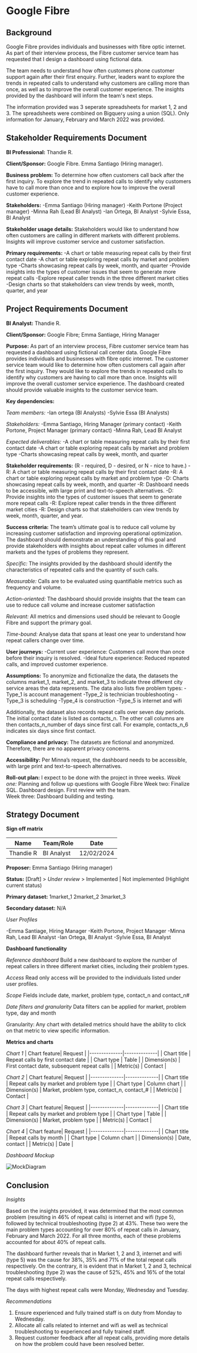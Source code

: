 # Google Fibre

## Background

Google Fibre provides individuals and businesses with fibre optic internet. As part of their interview process, the Fibre customer service team has requested that I design a dashboard using fictional data. 

The team needs to understand how often customers phone customer support again after their first enquiry. Further, leaders want to explore the trends in repeated calls to understand why customers are calling more than once, as well as to improve the overall customer experience. The insights provided by the dashboard will inform the team's next steps. 

The information provided was 3 seperate spreadsheets for market 1, 2 and 3. The spreadsheets were combined on Bigquery using a union (SQL). Only information for January, February and March 2022 was provided. 

## Stakeholder Requirements Document
                                                                                        
**BI Professional:** Thandie R. 

**Client/Sponsor:** Google Fibre. Emma Santiago (Hiring manager).

**Business problem:** To determine how often customers call back after the first inquiry. To explore the trend in repeated calls to identify why customers have to call more than once and to explore how to improve the overall customer experience. 

**Stakeholders:**
-Emma Santiago (Hiring manager)
-Keith Portone (Project manager)
-Minna Rah (Lead BI Analyst)
-Ian Ortega, BI Analyst
-Sylvie Essa, BI Analyst

**Stakeholder usage details:** Stakeholders would like to understand how often customers are calling in different markets with different problems. Insights will improve customer service and customer satisfaction. 

**Primary requirements:**
-A chart or table measuring repeat calls by their first contact date
-A chart or table exploring repeat calls by market and problem type
-Charts showcasing repeat calls by week, month, and quarter
-Provide insights into the types of customer issues that seem to generate more repeat calls
-Explore repeat caller trends in the three different market cities
-Design charts so that stakeholders can view trends by week, month, quarter, and year


## Project Requirements Document
                                                                                        
**BI Analyst:** Thandie R.

**Client/Sponsor:** Google Fibre; Emma Santiage, Hiring Manager

**Purpose:** As part of an interview process, Fibre customer service team has requested a dashboard using fictional call center data. Google Fibre provides individuals and businesses with fibre optic internet. The customer service team would like to determine how often customers call again after the first inquiry. They would like to explore the trends in repeated calls to identify why customers are having to call more than once. Insights will improve the overall customer service experience. The dashboard created should provide valuable insights to the customer service team. 

**Key dependencies:**

*Team members:* 
-Ian ortega (BI Analysts)
-Sylvie Essa (BI Analysts)

*Stakeholders:* 
-Emma Santiago, Hiring Manager (primary contact)
-Keith Portone, Project Manager (primary contact)
-Minna Rah, Lead BI Analyst

*Expected deliverables:*
-A chart or table measuring repeat calls by their first contact date
-A chart or table exploring repeat calls by market and problem type
-Charts showcasing repeat calls by week, month, and quarter


**Stakeholder requirements:** (R - required, D - desired, or N - nice to have.)
-R: A chart or table measuring repeat calls by their first contact date
-R: A chart or table exploring repeat calls by market and problem type
-D: Charts showcasing repeat calls by week, month, and quarter
-R: Dashboard needs to be accessible, with large print and text-to-speech alternatives.
-D: Provide insights into the types of customer issues that seem to generate more repeat calls
-R: Explore repeat caller trends in the three different market cities
-R: Design charts so that stakeholders can view trends by week, month, quarter, and year. 

**Success criteria:** 
The team’s ultimate goal is to reduce call volume by increasing customer satisfaction and improving operational optimization. The dashboard should demonstrate an understanding of this goal and provide stakeholders with insights about repeat caller volumes in different markets and the types of problems they represent. 

*Specific:* The insights provided by the dashboard should identify the characteristics of repeated calls and the quantity of such calls.

*Measurable:* Calls are to be evaluated using quantifiable metrics such as frequency and volume.

*Action-oriented:* The dashboard should provide insights that the team can use to reduce call volume and increase customer satisfaction

*Relevant:* All metrics and dimensions used should be relevant to Google Fibre and support the primary goal. 

*Time-bound:* Analyse data that spans at least one year to understand how repeat callers change over time.

**User journeys:** 
-Current user experience: Customers call more than once before their inquiry is resolved.
-Ideal future experience: Reduced repeated calls, and improved customer experience.

**Assumptions:**
To anonymize and fictionalize the data, the datasets the columns market_1, market_2, and market_3 to indicate three different city service areas the data represents. 
The data also lists five problem types:
-Type_1 is account management
-Type_2 is technician troubleshooting
-Type_3 is scheduling
-Type_4 is construction
-Type_5 is internet and wifi

Additionally, the dataset also records repeat calls over seven day periods. The initial contact date is listed as contacts_n. The other call columns are then contacts_n_number of days since first call. For example, contacts_n_6 indicates six days since first contact.

**Compliance and privacy:** The datasets are fictional and anonymized. Therefore, there are no apparent privacy concerns.
 
**Accessibility:** Per Minna’s request, the dashboard needs to be accessible, with large print and text-to-speech alternatives.

**Roll-out plan:** 
I expect to be done with the project in three weeks.
*Week one:* Planning and follow up questions with Google Fibre
Week two: Finalize SQL. Dashboard design. First review with the team.  
Week three: Dashboard building and testing.

## Strategy Document

**Sign off matrix**

| Name | Team/Role | Date  |
|-----------|------------|-------------|
| Thandie R | BI Analyst | 12/02/2024  |


**Proposer:** Emma Santiago (Hiring manager)

**Status:** [Draft] > *Under review* > Implemented | Not implemented (Highlight current status)

**Primary dataset:** 
1market_1 
2market_2 
3market_3

**Secondary dataset:** N/A

*User Profiles*

-Emma Santiage, Hiring Manager
-Keith Portone, Project Manager
-Minna Rah, Lead BI Analyst
-Ian Ortega, BI Analyst
-Sylvie Essa, BI Analyst

**Dashboard functionality**

*Reference dashboard*
Build a new dashboard to explore the number of repeat callers in three different market cities, including their problem types.

*Access*
Read only access will be provided to the individuals listed under user profiles. 

*Scope*
Fields include date, market, problem type, contact_n and contact_n#

*Date filters and granularity*
Data filters can be applied for market, problem type, day and month

Granularity:
Any chart with detailed metrics should have the ability to click on that metric to view specific information.

**Metrics and charts**

*Chart 1*
| Chart feature| Request      |
|--------------|--------------|
| Chart title  | Repeat calls by first contact date   |
| Chart type  | Table   |
| Dimension(s)  | First contact date, subsequent repeat calls |
| Metric(s)  | Contact   |

*Chart 2*
| Chart feature| Request      |
|--------------|--------------|
| Chart title  | Repeat calls by market and problem type   |
| Chart type  | Column chart   |
| Dimension(s)  | Market, problem type, contact_n, contact_# |
| Metric(s)  | Contact   |

*Chart 3*
| Chart feature| Request      |
|--------------|--------------|
| Chart title  | Repeat calls by market and problem type |
| Chart type  | Table   |
| Dimension(s)  | Market, problem type |
| Metric(s)  | Contact   |

*Chart 4*
| Chart feature| Request      |
|--------------|--------------|
| Chart title  | Repeat calls by month |
| Chart type  | Column chart   |
| Dimension(s)  | Date, contact |
| Metric(s)  | Date  |

*Dashboard Mockup*

![MockDiagram](Dashboard_mockup.png)

## Conclusion

*Insights*

Based on the insights provided, it was determined that the most common problem (resulting in 46% of repeat calls) is internet and wifi (type 5), followed by technical troubleshooting (type 2) at 43%. These two were the main problem types accounting for over 80% of repeat calls in January, February and March 2022. For all three months, each of these problems accounted for about 40% of repeat calls.

The dashboard further reveals that in Market 1, 2 and 3, internet and wifi (type 5) was the cause for 38%, 35% and 71% of the total repeat calls respectively. On the contrary, it is evident that in Market 1, 2 and 3, technical troubleshooting (type 2) was the cause of 52%, 45% and 16% of the total repeat calls respectively.

The days with highest repeat calls were Monday, Wednesday and Tuesday. 

*Recommendations*
1. Ensure experienced and fully trained staff is on duty from Monday to Wednesday.
2. Allocate all calls related to internet and wifi as well as technical troubleshooting to experienced and fully trained staff.
3. Request customer feedback after all repeat calls, providing more details on how the problem could have been resolved better. 
